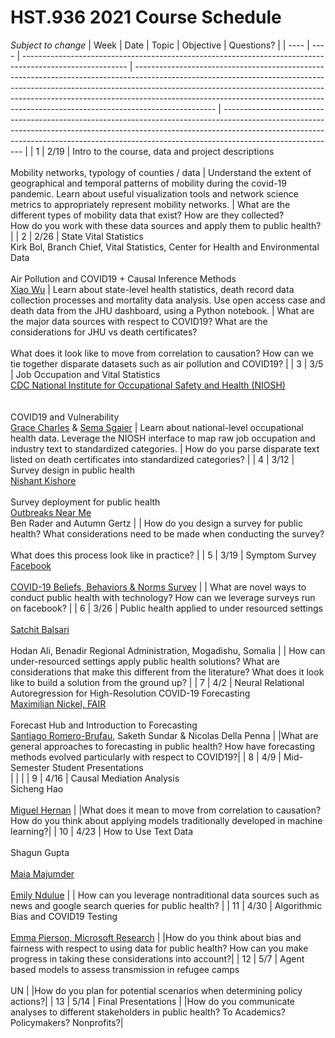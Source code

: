 # HST.936 2021 Course Schedule

*Subject to change*
| Week | Date | Topic                                                                                                    | Objective                                                                                                                                                                                                                                                                                                                                    | Questions?                                                                                                                                                                                                                                                             |
| ---- | ---- | -------------------------------------------------------------------------------------------------------- | -------------------------------------------------------------------------------------------------------------------------------------------------------------------------------------------------------------------------------------------------------------------------------------------------------------------------------------------- | ---------------------------------------------------------------------------------------------------------------------------------------------------------------------------------------------------------------------------------------------------------------------- |
| 1    | 2/19 | Intro to the course, data and project descriptions<br><br>Mobility networks, typology of counties / data | Understand the extent of geographical and temporal patterns of mobility during the covid-19 pandemic. Learn about useful visualization tools and network science metrics to appropriately represent mobility networks. | What are the different types of mobility data that exist? How are they collected?<br>How do you work with these data sources and apply them to public health?                                                                                                          |
| 2    | 2/26 | State Vital Statistics <br> Kirk Bol, Branch Chief, Vital Statistics, Center for Health and Environmental Data<br><br> Air Pollution and COVID19 + Causal Inference Methods <br> [Xiao Wu](https://scholar.harvard.edu/xiaowu/home)                     | Learn about state-level health statistics, death record data collection processes and mortality data analysis. Use open access case and death data from the JHU dashboard, using a Python notebook.                                                                                                  | What are the major data sources with respect to COVID19? What are the considerations for JHU vs death certificates?<br><br>What does it look like to move from correlation to causation? How can we tie together disparate datasets such as air pollution and COVID19? |
| 3    | 3/5  | Job Occupation and Vital Statistics <br> [CDC National Institute for Occupational Safety and Health (NIOSH)](https://www.cdc.gov/niosh/index.htm) <br><br><br> COVID19 and Vulnerability <br> [Grace Charles](https://surgoventures.org/grace-charles) & [Sema Sgaier](https://surgoventures.org/sema-sgaier)                                                 | Learn about national-level occupational health data. Leverage the NIOSH interface to map raw job occupation and industry text to standardized categories.                                                                                                                                            | How do you parse disparate text listed on death certificates into standardized categories?                                                                                                                                                                             |
| 4    | 3/12 | Survey design in public health<br> [Nishant Kishore](https://www.nishantkishore.com/)<br><br>Survey deployment for public health <br> [Outbreaks Near Me](https://outbreaksnearme.org/us/en-US) <br> Ben Rader and Autumn Gertz |                                                                                                                                                                                                                                                                                                                                              | How do you design a survey for public health? What considerations need to be made when conducting the survey?<br><br>What does this process look like in practice?                                                                                                     |
| 5    | 3/19 | Symptom Survey<br> [Facebook](https://dataforgood.facebook.com/covid-survey/) <br><br> [COVID-19 Beliefs, Behaviors & Norms Survey](https://covidsurvey.mit.edu/index.html)                                                             |                                                                                                                                                                                                                                                                                                            | What are novel ways to conduct public health with technology? How can we leverage surveys run on facebook?                                                                                                                                                             |
| 6    | 3/26 | Public health applied to under resourced settings<br><br>[Satchit Balsari](https://satchitbalsari.net/Bio)<br><br>Hodan Ali, Benadir Regional Administration, Mogadishu, Somalia                         |                                                                                                                                                                                                                                                                                                                                              | How can under-resourced settings apply public health solutions? What are considerations that make this different from the literature? What does it look like to build a solution from the ground up?                                                                                                                                 |
| 7    | 4/2  | Neural Relational Autoregression for High-Resolution COVID-19 Forecasting<br>[Maximilian Nickel, FAIR](https://ai.facebook.com/people/maximilian-nickel/)<br><br>Forecast Hub and Introduction to Forecasting<br>[Santiago Romero-Brufau](https://rcc.harvard.edu/people/santiago-romero-brufau), Saketh Sundar & Nicolas Della Penna                                                                |                                                                                                                                                                                                                                                                                                                                              |What are general approaches to forecasting in public health? How have forecasting methods evolved particularly with respect to COVID19?|
| 8    | 4/9  | Mid-Semester Student Presentations<br>                                                        |                                                                                                                                                                                                                                                                                                                                              |                                                                                                                                                                                                                                                                        |
| 9    | 4/16 | Causal Mediation Analysis<br>Sicheng Hao<br><br>[Miguel Hernan](https://www.hsph.harvard.edu/miguel-hernan/)                     |                                                                                                                                                                                                                                                                                                                                              |What does it mean to move from correlation to causation? How do you think about applying models traditionally developed in machine learning?|
| 10   | 4/23 | How to Use Text Data <br><br>Shagun Gupta<br><br>[Maia Majumder](https://maimunamajumder.com/)<br><br>[Emily Ndulue](https://www.media.mit.edu/people/ebndulue/overview/)                                                         |                                                                                                                                                                                                                                                                                                                                              | How can you leverage nontraditional data sources such as news and google search queries for public health?                                                                                                                                                             |
| 11   | 4/30 | Algorithmic Bias and COVID19 Testing <br><br> [Emma Pierson, Microsoft Research](https://www.microsoft.com/en-us/research/people/epierson/)                                                                              |                                                                                                                                                                                                                                                                                                                                              |How do you think about bias and fairness with respect to using data for public health? How can you make progress in taking these considerations into account?|
| 12   | 5/7  | Agent based models to assess transmission in refugee camps<br><br>UN                               |                                                                                                                                                                                                                                                                                                                                              |How do you plan for potential scenarios when determining policy actions?|
| 13   | 5/14  | Final Presentations                               |                                                                                                                                                                                                                                                                                                                                              |How do you communicate analyses to different stakeholders in public health? To Academics? Policymakers? Nonprofits?|

